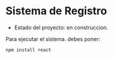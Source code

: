 <h1> Sistema de Registro</h1>

- Estado del proyecto: en construccion.

Para ejecutar el sistema. debes poner:

```npm install react```
